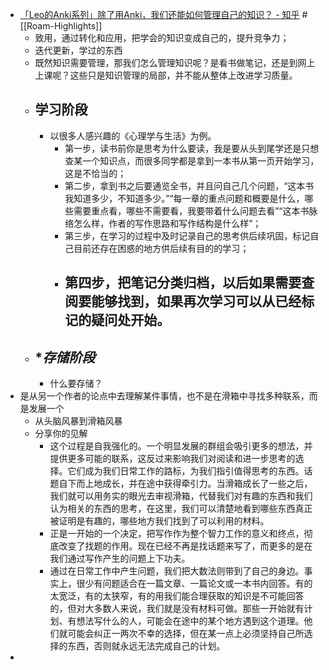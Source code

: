 - [「Leo的Anki系列」除了用Anki，我们还能如何管理自己的知识？ - 知乎](https://zhuanlan.zhihu.com/p/35045714) #[[Roam-Highlights]]
    - 致用，通过转化和应用，把学会的知识变成自己的，提升竞争力；
    - 迭代更新，学过的东西
    - 既然知识需要管理，那我们怎么管理知识呢？是看书做笔记，还是到网上上课呢？这些只是知识管理的局部，并不能从整体上改进学习质量。
    - ## **学习阶段**
        - 以很多人感兴趣的《心理学与生活》为例。
            - 第一步，读书前你是思考为什么要读，我是要从头到尾学还是只想查某一个知识点，而很多同学都是拿到一本书从第一页开始学习，这是不恰当的；
            - 第二步，拿到书之后要通览全书，并且问自己几个问题，“这本书我知道多少，不知道多少。”“每一章的重点问题和概要是什么，哪些需要重点看，哪些不需要看，我要带着什么问题去看”“这本书脉络怎么样，作者的写作思路和写作结构是什么样”；
            - 第三步，在学习的过程中及时记录自己的思考供后续巩固，标记自己目前还存在困惑的地方供后续有目的的学习；
            - 第四步，把笔记分类归档，以后如果需要查阅要能够找到，如果再次学习可以从已经标记的疑问处开始。
                - 
    - ## **存储阶段*
        - 什么要存储？
- 是从另一个作者的论点中去理解某件事情，也不是在滑箱中寻找多种联系，而是发展一个
    - 从头脑风暴到滑箱风暴
    - 分享你的见解
        - 这个过程是自我强化的。一个明显发展的群组会吸引更多的想法，并提供更多可能的联系，这反过来影响我们对阅读和进一步思考的选择。它们成为我们日常工作的路标，为我们指引值得思考的东西。话题自下而上地成长，并在途中获得牵引力。当滑箱成长了一些之后，我们就可以用务实的眼光去审视滑箱，代替我们对有趣的东西和我们认为相关的东西的思考，在这里，我们可以清楚地看到哪些东西真正被证明是有趣的，哪些地方我们找到了可以利用的材料。
        - 正是一开始的一个决定，把写作作为整个智力工作的意义和终点，彻底改变了找题的作用。现在已经不再是找话题来写了，而更多的是在我们通过写作产生的问题上下功夫。
        - 通过在日常工作中产生问题，我们把大数法则带到了自己的身边。事实上，很少有问题适合在一篇文章、一篇论文或一本书内回答。有的太宽泛，有的太狭窄，有的用我们能合理获取的知识是不可能回答的，但对大多数人来说，我们就是没有材料可做。那些一开始就有计划、有想法写什么的人，可能会在途中的某个地方遇到这个道理。他们就可能会纠正一两次不幸的选择，但在某一点上必须坚持自己所选择的东西，否则就永远无法完成自己的计划。
- 

